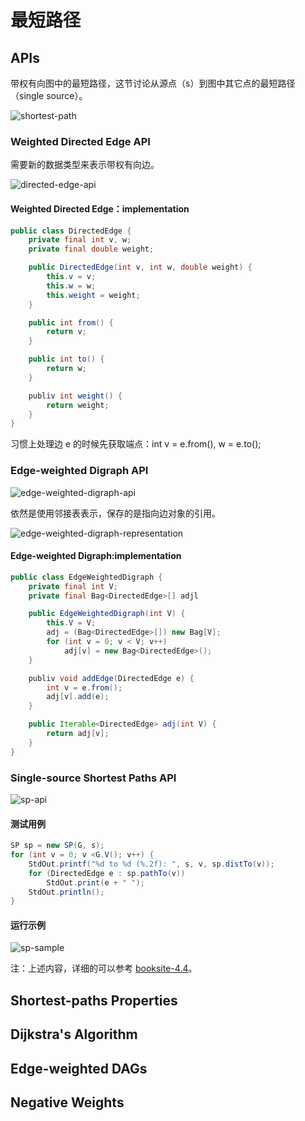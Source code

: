 # 最短路径

## APIs

带权有向图中的最短路径，这节讨论从源点（s）到图中其它点的最短路径（single source）。

![shortest-path](https://images2018.cnblogs.com/blog/886021/201806/886021-20180617222508697-1097652278.png)

### Weighted Directed Edge API

需要新的数据类型来表示带权有向边。

![directed-edge-api](https://images2018.cnblogs.com/blog/886021/201806/886021-20180617222530688-1810632250.png)

#### Weighted Directed Edge：implementation

```java
public class DirectedEdge {
    private final int v, w;
    private final double weight;

    public DirectedEdge(int v, int w, double weight) {
        this.v = v;
        this.w = w;
        this.weight = weight;
    }

    public int from() {
        return v;
    }

    public int to() {
        return w;
    }

    publiv int weight() {
        return weight;
    }
}
```

习惯上处理边 e 的时候先获取端点：int v = e.from(), w = e.to();

### Edge-weighted Digraph API

![edge-weighted-digraph-api](https://images2018.cnblogs.com/blog/886021/201806/886021-20180617222626289-860779925.png)

依然是使用邻接表表示，保存的是指向边对象的引用。

![edge-weighted-digraph-representation](https://images2018.cnblogs.com/blog/886021/201806/886021-20180617222607579-1548783506.png)

#### Edge-weighted Digraph:implementation

```java
public class EdgeWeightedDigraph {
    private final int V;
    private final Bag<DirectedEdge>[] adjl

    public EdgeWeightedDigraph(int V) {
        this.V = V;
        adj = (Bag<DirectedEdge>[]) new Bag[V];
        for (int v = 0; v < V; v++)
            adj[v] = new Bag<DirectedEdge>();
    }

    publiv void addEdge(DirectedEdge e) {
        int v = e.from();
        adj[v].add(e);
    }

    public Iterable<DirectedEdge> adj(int V) {
        return adj[v];
    }
}
```

### Single-source Shortest Paths API

![sp-api](https://images2018.cnblogs.com/blog/886021/201806/886021-20180617222700998-1812994653.png)

#### 测试用例

```java
SP sp = new SP(G, s);
for (int v = 0; v <G.V(); v++) {
    StdOut.printf("%d to %d (%.2f): ", s, v, sp.distTo(v));
    for (DirectedEdge e : sp.pathTo(v))
        StdOut.print(e + " ");
    StdOut.println();
}
```

#### 运行示例

![sp-sample](https://images2018.cnblogs.com/blog/886021/201806/886021-20180617225827865-209079891.png)

注：上述内容，详细的可以参考 [booksite-4.4](https://algs4.cs.princeton.edu/44sp/)。

## Shortest-paths Properties

## Dijkstra's Algorithm

## Edge-weighted DAGs

## Negative Weights